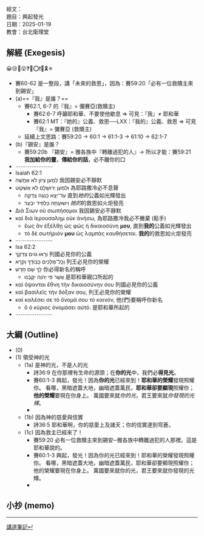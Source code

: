 經文：   
題目：興起發光   
日期：2025-01-19   
教會：台北衛理堂   


## 解經 (Exegesis)
😀😢🤔😮❓❌⭕❗🎀🎗️✳

- 賽60-62 是一整段，講「未來的救恩」，因為：賽59:20「必有一位救贖主來到錫安」
- (a)==『我』是誰？==
	- 賽62:1, 6-7 的『我』= 彌賽亞(救贖主)
		- 賽62:6-7 呼籲耶和華、不要使他歇息 ⇒ 可見：『我』≠ 耶和華
		- 賽62:1 MT：『她的』公義、救恩──LXX：『我的』公義、救恩 ⇒ 可見『我』= 彌賽亞 (救贖主)
	- 延續上文思路：賽59:20 → 60:1 → 61:1-3 → 61:10 → 62:1-7
- (b)『錫安』是誰？
	- 賽59:20b 『錫安』= 雅各族中『轉離過犯的人』→ 所以才能：賽59:21 **我加給你的靈**，**傳給你的話**，必不離你的口
- ⋯⋯⋯⋯⋯⋯⋯
- ‎Isaiah 62:1
- לְמַעַן צִיּוֹן לֹא אֶחֱשֶׁה 我因錫安必不靜默
- וּלְמַעַן יְרוּשָׁלִַם לֹא אֶשְׁקוֹט 為耶路撒冷必不息聲
	- עַד־יֵצֵא כַנֹּגַהּ צִדְקָהּ 直到*她的*公義如光輝發出
	- וִישׁוּעָתָהּ כְּלַפִּיד יִבְעָר׃ *她的*的救恩如火炬發亮
- Διὰ Σιων οὐ σιωπήσομαι 我因錫安必不靜默
- καὶ διὰ Ιερουσαλημ οὐκ ἀνήσω, 為耶路撒冷我必不撇棄 (鬆手)
	- ἕως ἂν ἐξέλθῃ ὡς φῶς ἡ δικαιοσύνη **μου**, 直到**我的**公義如光輝發出
	- τὸ δὲ σωτήριόν **μου** ὡς λαμπὰς καυθήσεται. **我的**的救恩如火炬發亮
- ⋯⋯⋯⋯⋯⋯⋯
- Isa 62:2
- וְרָאוּ גוֹיִם צִדְקֵךְ 列國必見你的公義
- וְכָל־מְלָכִים כְּבוֹדֵךְ וְקֹרָא 列王必見你的榮耀
- לָךְ שֵׁם חָדָשׁ 你必得新名的稱呼
	- אֲשֶׁר פִּי יְהוָה יִקֳּבֶנּוּ׃ 是耶和華親口所起的
- καὶ ὄψονται ἔθνη τὴν δικαιοσύνην σου 列國必見你的公義
- καὶ βασιλεῖς τὴν δόξαν σου, 列王必見你的榮耀
- καὶ καλέσει σε τὸ ὄνομά σου τὸ καινόν, 他(們)要稱呼你新名
	- ὃ ὁ κύριος ὀνομάσει αὐτό. 是耶和華所起的
- ⋯⋯⋯⋯⋯⋯⋯


## 大綱 (Outline)

- (0)
- (1) 領受神的光
	- (1a) 是神的光，不是人的光
		- 詩36:9 在你那裡有生命的源頭；在**你的光**中，我們必**得見光**。 
		- 賽60:1-3 興起，發光！因為**你的光**已經來到！**耶和華的榮耀**發現照耀你。 看哪，黑暗遮蓋大地，幽暗遮蓋萬民，**耶和華卻要顯現**照耀你；**他的榮耀**要現在你身上。 萬國要來就*你的光*，君王要來就*你發現的光輝*。
		- 
	- (1b) 因為神的慈愛與信實
		- 詩36:5 耶和華啊，你的慈愛上及諸天；你的信實達到穹蒼。 
	- (1c) 因為救主已經來了！
		- 賽59:20 必有一位救贖主來到錫安─雅各族中轉離過犯的人那裡。這是耶和華說的。 
		- 賽60:1-3 興起，發光！因為你的光已經來到！耶和華的榮耀發現照耀你。 看哪，黑暗遮蓋大地，幽暗遮蓋萬民，耶和華卻要顯現照耀你；他的榮耀要現在你身上。 萬國要來就你的光，君王要來就你發現的光輝。
		- 
## 小抄 (memo)




---


[講道筆記↵](README.md)


